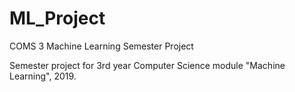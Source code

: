 # ML_Project
COMS 3 Machine Learning Semester Project

Semester project for 3rd year Computer Science module "Machine Learning", 2019.
